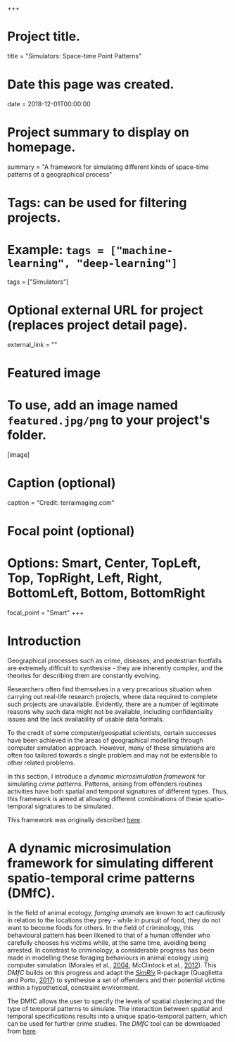 +++
# Project title.
title = "Simulators: Space-time Point Patterns"

# Date this page was created.
date = 2018-12-01T00:00:00

# Project summary to display on homepage.
summary = "A framework for simulating different kinds of space-time patterns of a geographical process"

# Tags: can be used for filtering projects.
# Example: `tags = ["machine-learning", "deep-learning"]`
tags = ["Simulators"]

# Optional external URL for project (replaces project detail page).
external_link = ""

# Featured image
# To use, add an image named `featured.jpg/png` to your project's folder. 
[image]
  # Caption (optional)
  caption = "Credit: terraimaging.com"
  
  # Focal point (optional)
  # Options: Smart, Center, TopLeft, Top, TopRight, Left, Right, BottomLeft, Bottom, BottomRight
  focal_point = "Smart"
+++

# Introduction

Geographical processes such as crime, diseases, and pedestrian footfalls are extremely difficult to synthesise - they are inherently complex, and the theories for describing them are constantly evolving. 

Researchers often find themselves in a very precarious situation when carrying out real-life research projects, where data required to complete such projects are unavailable. Evidently, there are a number of legitimate reasons why such data might not be available, including confidentiality issues and the lack availability of usable data formats. 

To the credit of some computer/geospatial scientists, certain successes have been achieved in the areas of geographical modelling through computer simulation approach. However, many of these simulations are often too tailored towards a single problem and may not be extensible to other related problems. 

In this section, I introduce a *dynamic microsimulation framework* for simulating *crime patterns*. Patterns, arising from offenders routines activities have both spatial and temporal signatures of different types. Thus, this framework is aimed at allowing different combinations of these spatio-temporal signatures to be simulated.  

This framework was originally described [here](http://eprints.whiterose.ac.uk/128602/1/monsuru_adepeju_gisruk2018.pdf).  


# A dynamic microsimulation framework for simulating different spatio-temporal crime patterns (DMfC).

In the field of animal ecology, *foraging animals* are known to act cautiously in relation to the locations they prey - while in pursuit of food, they do not want to become foods for others.  In the field of criminology, this behavioural pattern has been likened to that of a human offender who carefully chooses his victims while, at the same time, avoiding being arrested. In constrast to criminology, a considerable progress has been made in modelling these foraging behaviours in animal ecology using computer simulation (Morales et al., [2004]( https://esajournals.onlinelibrary.wiley.com/doi/full/10.1890/03-0269); McClintock et al., [2012]( https://esajournals.onlinelibrary.wiley.com/doi/abs/10.1890/11-0326.1)). This *DMfC* builds on this progress and adapt the [*SimRiv*]( https://cran.r-project.org/web/packages/SiMRiv/SiMRiv.pdf) R-package (Quaglietta and Porto, [2017]( https://cran.r-project.org/web/packages/SiMRiv/SiMRiv.pdf)) to synthesise a set of offenders and their potential victims within a hypothetical, constraint environment. 

The DMfC allows the user to specify the levels of spatial clustering and the type of temporal patterns to simulate. The interaction between spatial and temporal specifications results into a unique spatio-temporal pattern, which can be used for further crime studies. The *DMfC* tool can be downloaded from [here](https://github.com/MAnalytics/DMfC/blob/master/DataSynthUsingR/SyntheticData_OptimalForaging.Rmd).

